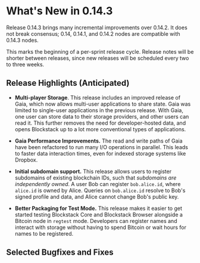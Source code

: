 What's New in 0.14.3
====================

Release 0.14.3 brings many incremental improvements over 0.14.2.  It does not
break consensus; 0.14, 0.14.1, and 0.14.2 nodes are compatible with 0.14.3 nodes.

This marks the beginning of a per-sprint release cycle.  Release notes will be
shorter between releases, since new releases will be scheduled every two to
three weeks.

Release Highlights (Anticipated)
--------------------------------

* **Multi-player Storage**.  This release includes an improved release of Gaia,
which now allows multi-user applications to share state.  Gaia was limited to
single-user applications in the previous release.  With Gaia, one user can store
data to their storage providers, and other users can read it.  This further
removes the need for developer-hosted data, and opens Blockstack up to a lot
more conventional types of applications.

* **Gaia Performance Improvements.**  The read and write paths of Gaia have been
refactored to run many I/O operations in parallel.  This leads to faster data
interaction times, even for indexed storage systems like Dropbox.

* **Initial subdomain support.**  This release allows users to register
subdomains of existing blockchain IDs, such that _subdomains are independently
owned_.  A user Bob can register `bob.alice.id`, where `alice.id` is owned by
Alice.  Queries on `bob.alice.id` resolve to Bob's signed profile and data, and
Alice cannot change Bob's public key.

* **Better Packaging for Test Mode.**  This release makes it easier to get
started testing Blockstack Core and Blockstack Browser alongside a Bitcoin
node in `regtest` mode.  Developers can register names and interact with storage
without having to spend Bitcoin or wait hours for names to be registered.

Selected Bugfixes and Fixes
---------------------------

